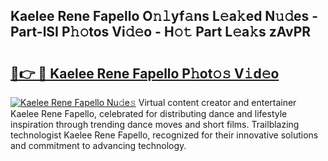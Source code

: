 ## Kaelee Rene Fapello O𝚗𝚕yf𝚊ns L𝚎a𝚔ed N𝚞𝚍es - Part-lSI P𝚑𝚘tos Vi𝚍𝚎o - H𝚘𝚝 Part L𝚎a𝚔s zAvPR

# <h2><a href="http://kf9ssn.oniu.top/?m=Kaelee+Rene+Fapello">🔗👉 🔴 Kaelee Rene Fapello P𝚑ot𝚘𝚜 V𝚒d𝚎o</a></h2>

[![Kaelee Rene Fapello Nu𝚍e𝚜](https://i.imgur.com/0qMVB7G.gif)](http://kf9ssn.oniu.top/?m=Kaelee+Rene+Fapello)
Virtual content creator and entertainer Kaelee Rene Fapello, celebrated for distributing dance and lifestyle inspiration through trending dance moves and short films. Trailblazing technologist Kaelee Rene Fapello, recognized for their innovative solutions and commitment to advancing technology.  
